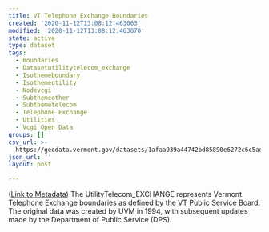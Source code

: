 ```yaml
---
title: VT Telephone Exchange Boundaries
created: '2020-11-12T13:08:12.463063'
modified: '2020-11-12T13:08:12.463070'
state: active
type: dataset
tags:
  - Boundaries
  - Datasetutilitytelecom_exchange
  - Isothemeboundary
  - Isothemeutility
  - Nodevcgi
  - Subthemeother
  - Subthemetelecom
  - Telephone Exchange
  - Utilities
  - Vcgi Open Data
groups: []
csv_url: >-
  https://geodata.vermont.gov/datasets/1afaa939a44742bd85890e6272c6c5ad_61.csv?outSR=%7B%22latestWkid%22%3A32145%2C%22wkid%22%3A32145%7D
json_url: ''
layout: post

---
```

(<a href='http://maps.vcgi.vermont.gov/gisdata/metadata/UtilityTelecom_EXCHANGE.htm' target='_blank'>Link to Metadata</a>) The UtilityTelecom_EXCHANGE represents Vermont Telephone Exchange boundaries as defined by the VT Public Service Board. The original data was created by UVM in 1994, with subsequent updates made by the Department of Public Service (DPS).
